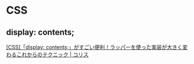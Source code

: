 # CSS

## display: contents;
[[CSS]「display: contents;」がすごい便利！ラッパーを使った実装が大きく変わるこれからのテクニック | コリス](https://coliss.com/articles/build-websites/operation/work/how-to-work-display-contents.html)
